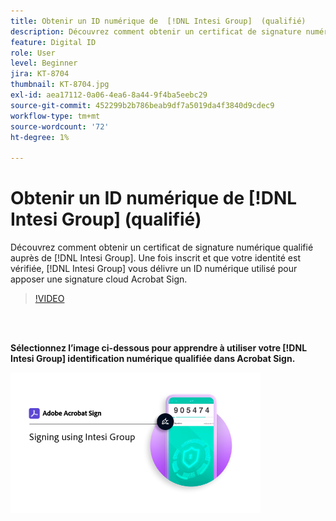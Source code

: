 ```yaml
---
title: Obtenir un ID numérique de  [!DNL Intesi Group]  (qualifié)
description: Découvrez comment obtenir un certificat de signature numérique qualifié auprès de  [!DNL Intesi Group]
feature: Digital ID
role: User
level: Beginner
jira: KT-8704
thumbnail: KT-8704.jpg
exl-id: aea17112-0a06-4ea6-8a44-9f4ba5eebc29
source-git-commit: 452299b2b786beab9df7a5019da4f3840d9cdec9
workflow-type: tm+mt
source-wordcount: '72'
ht-degree: 1%

---
```


# Obtenir un ID numérique de [!DNL Intesi Group] (qualifié)

Découvrez comment obtenir un certificat de signature numérique qualifié auprès de [!DNL Intesi Group]. Une fois inscrit et que votre identité est vérifiée, [!DNL Intesi Group] vous délivre un ID numérique utilisé pour apposer une signature cloud Acrobat Sign.

>[!VIDEO](https://video.tv.adobe.com/v/337064?quality=12&learn=on&hidetitle=true)

<br> 

**Sélectionnez l’image ci-dessous pour apprendre à utiliser votre [!DNL Intesi Group] identification numérique qualifiée dans Acrobat Sign.**

[![image](assets/IntesiSign_400.png)](intesi-sign.md)
